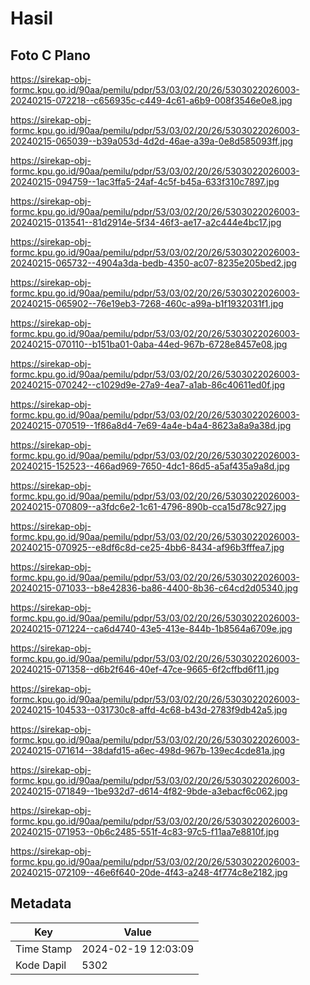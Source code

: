# Hasil

## Foto C Plano

https://sirekap-obj-formc.kpu.go.id/90aa/pemilu/pdpr/53/03/02/20/26/5303022026003-20240215-072218--c656935c-c449-4c61-a6b9-008f3546e0e8.jpg

https://sirekap-obj-formc.kpu.go.id/90aa/pemilu/pdpr/53/03/02/20/26/5303022026003-20240215-065039--b39a053d-4d2d-46ae-a39a-0e8d585093ff.jpg

https://sirekap-obj-formc.kpu.go.id/90aa/pemilu/pdpr/53/03/02/20/26/5303022026003-20240215-094759--1ac3ffa5-24af-4c5f-b45a-633f310c7897.jpg

https://sirekap-obj-formc.kpu.go.id/90aa/pemilu/pdpr/53/03/02/20/26/5303022026003-20240215-013541--81d2914e-5f34-46f3-ae17-a2c444e4bc17.jpg

https://sirekap-obj-formc.kpu.go.id/90aa/pemilu/pdpr/53/03/02/20/26/5303022026003-20240215-065732--4904a3da-bedb-4350-ac07-8235e205bed2.jpg

https://sirekap-obj-formc.kpu.go.id/90aa/pemilu/pdpr/53/03/02/20/26/5303022026003-20240215-065902--76e19eb3-7268-460c-a99a-b1f1932031f1.jpg

https://sirekap-obj-formc.kpu.go.id/90aa/pemilu/pdpr/53/03/02/20/26/5303022026003-20240215-070110--b151ba01-0aba-44ed-967b-6728e8457e08.jpg

https://sirekap-obj-formc.kpu.go.id/90aa/pemilu/pdpr/53/03/02/20/26/5303022026003-20240215-070242--c1029d9e-27a9-4ea7-a1ab-86c40611ed0f.jpg

https://sirekap-obj-formc.kpu.go.id/90aa/pemilu/pdpr/53/03/02/20/26/5303022026003-20240215-070519--1f86a8d4-7e69-4a4e-b4a4-8623a8a9a38d.jpg

https://sirekap-obj-formc.kpu.go.id/90aa/pemilu/pdpr/53/03/02/20/26/5303022026003-20240215-152523--466ad969-7650-4dc1-86d5-a5af435a9a8d.jpg

https://sirekap-obj-formc.kpu.go.id/90aa/pemilu/pdpr/53/03/02/20/26/5303022026003-20240215-070809--a3fdc6e2-1c61-4796-890b-cca15d78c927.jpg

https://sirekap-obj-formc.kpu.go.id/90aa/pemilu/pdpr/53/03/02/20/26/5303022026003-20240215-070925--e8df6c8d-ce25-4bb6-8434-af96b3fffea7.jpg

https://sirekap-obj-formc.kpu.go.id/90aa/pemilu/pdpr/53/03/02/20/26/5303022026003-20240215-071033--b8e42836-ba86-4400-8b36-c64cd2d05340.jpg

https://sirekap-obj-formc.kpu.go.id/90aa/pemilu/pdpr/53/03/02/20/26/5303022026003-20240215-071224--ca6d4740-43e5-413e-844b-1b8564a6709e.jpg

https://sirekap-obj-formc.kpu.go.id/90aa/pemilu/pdpr/53/03/02/20/26/5303022026003-20240215-071358--d6b2f646-40ef-47ce-9665-6f2cffbd6f11.jpg

https://sirekap-obj-formc.kpu.go.id/90aa/pemilu/pdpr/53/03/02/20/26/5303022026003-20240215-104533--031730c8-affd-4c68-b43d-2783f9db42a5.jpg

https://sirekap-obj-formc.kpu.go.id/90aa/pemilu/pdpr/53/03/02/20/26/5303022026003-20240215-071614--38dafd15-a6ec-498d-967b-139ec4cde81a.jpg

https://sirekap-obj-formc.kpu.go.id/90aa/pemilu/pdpr/53/03/02/20/26/5303022026003-20240215-071849--1be932d7-d614-4f82-9bde-a3ebacf6c062.jpg

https://sirekap-obj-formc.kpu.go.id/90aa/pemilu/pdpr/53/03/02/20/26/5303022026003-20240215-071953--0b6c2485-551f-4c83-97c5-f11aa7e8810f.jpg

https://sirekap-obj-formc.kpu.go.id/90aa/pemilu/pdpr/53/03/02/20/26/5303022026003-20240215-072109--46e6f640-20de-4f43-a248-4f774c8e2182.jpg


## Metadata

| Key        | Value               |
| ---------- | ------------------- |
| Time Stamp | 2024-02-19 12:03:09 |
| Kode Dapil | 5302                |



